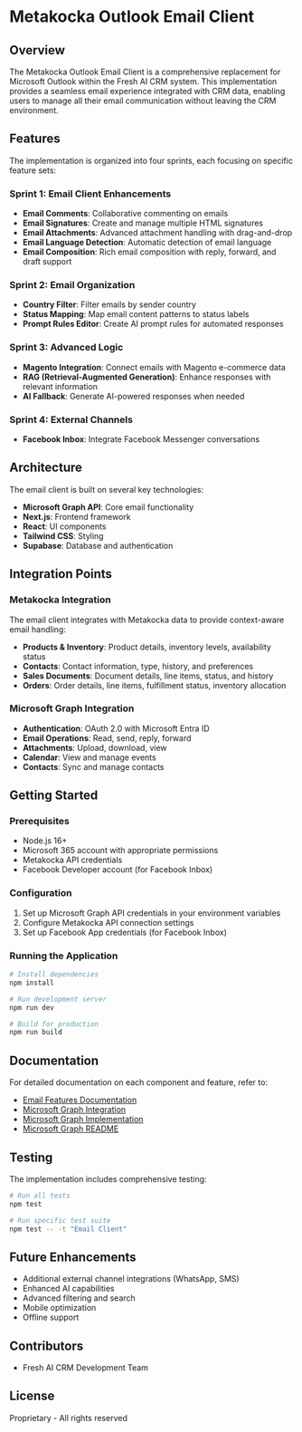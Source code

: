 # Metakocka Outlook Email Client

## Overview

The Metakocka Outlook Email Client is a comprehensive replacement for Microsoft Outlook within the Fresh AI CRM system. This implementation provides a seamless email experience integrated with CRM data, enabling users to manage all their email communication without leaving the CRM environment.

## Features

The implementation is organized into four sprints, each focusing on specific feature sets:

### Sprint 1: Email Client Enhancements

- **Email Comments**: Collaborative commenting on emails
- **Email Signatures**: Create and manage multiple HTML signatures
- **Email Attachments**: Advanced attachment handling with drag-and-drop
- **Email Language Detection**: Automatic detection of email language
- **Email Composition**: Rich email composition with reply, forward, and draft support

### Sprint 2: Email Organization

- **Country Filter**: Filter emails by sender country
- **Status Mapping**: Map email content patterns to status labels
- **Prompt Rules Editor**: Create AI prompt rules for automated responses

### Sprint 3: Advanced Logic

- **Magento Integration**: Connect emails with Magento e-commerce data
- **RAG (Retrieval-Augmented Generation)**: Enhance responses with relevant information
- **AI Fallback**: Generate AI-powered responses when needed

### Sprint 4: External Channels

- **Facebook Inbox**: Integrate Facebook Messenger conversations

## Architecture

The email client is built on several key technologies:

- **Microsoft Graph API**: Core email functionality
- **Next.js**: Frontend framework
- **React**: UI components
- **Tailwind CSS**: Styling
- **Supabase**: Database and authentication

## Integration Points

### Metakocka Integration

The email client integrates with Metakocka data to provide context-aware email handling:

- **Products & Inventory**: Product details, inventory levels, availability status
- **Contacts**: Contact information, type, history, and preferences
- **Sales Documents**: Document details, line items, status, and history
- **Orders**: Order details, line items, fulfillment status, inventory allocation

### Microsoft Graph Integration

- **Authentication**: OAuth 2.0 with Microsoft Entra ID
- **Email Operations**: Read, send, reply, forward
- **Attachments**: Upload, download, view
- **Calendar**: View and manage events
- **Contacts**: Sync and manage contacts

## Getting Started

### Prerequisites

- Node.js 16+
- Microsoft 365 account with appropriate permissions
- Metakocka API credentials
- Facebook Developer account (for Facebook Inbox)

### Configuration

1. Set up Microsoft Graph API credentials in your environment variables
2. Configure Metakocka API connection settings
3. Set up Facebook App credentials (for Facebook Inbox)

### Running the Application

```bash
# Install dependencies
npm install

# Run development server
npm run dev

# Build for production
npm run build
```

## Documentation

For detailed documentation on each component and feature, refer to:

- [Email Features Documentation](./email-features-documentation.md)
- [Microsoft Graph Integration](./microsoft-graph-integration.md)
- [Microsoft Graph Implementation](./microsoft-graph-implementation.md)
- [Microsoft Graph README](./microsoft-graph-readme.md)

## Testing

The implementation includes comprehensive testing:

```bash
# Run all tests
npm test

# Run specific test suite
npm test -- -t "Email Client"
```

## Future Enhancements

- Additional external channel integrations (WhatsApp, SMS)
- Enhanced AI capabilities
- Advanced filtering and search
- Mobile optimization
- Offline support

## Contributors

- Fresh AI CRM Development Team

## License

Proprietary - All rights reserved
